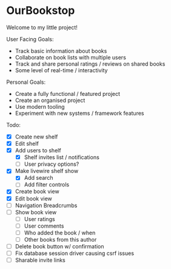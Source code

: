 # OurBookstop

Welcome to my little project!

User Facing Goals:

- Track basic information about books
- Collaborate on book lists with multiple users
- Track and share personal ratings / reviews on shared books
- Some level of real-time / interactivity

Personal Goals:

- Create a fully functional / featured project
- Create an organised project
- Use modern tooling
- Experiment with new systems / framework features  

Todo:

- [x] Create new shelf
- [x] Edit shelf
- [x] Add users to shelf
  - [x] Shelf invites list / notifications
  - [ ] User privacy options?
- [x] Make livewire shelf show
  - [x] Add search
  - [ ] Add filter controls
- [x] Create book view
- [x] Edit book view
- [ ] Navigation Breadcrumbs
- [ ] Show book view
  - [ ] User ratings
  - [ ] User comments
  - [ ] Who added the book / when
  - [ ] Other books from this author
- [ ] Delete book button w/ confirmation
- [ ] Fix database session driver causing csrf issues
- [ ] Sharable invite links
